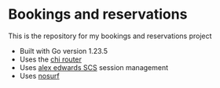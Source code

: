 # Bookings and reservations

This is the repository for my bookings and reservations project

- Built with Go version 1.23.5
- Uses the [chi router](github.com/go-chi/chi/v5)
- Uses [alex edwards SCS](github.com/alexedwards/scs/v2) session management
- Uses [nosurf](github.com/justinas/nosurf)